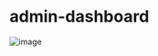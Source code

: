 # admin-dashboard

![image](https://github.com/weiweiwei-hub/admin-dashboard/assets/45961441/0a918f7a-44c6-4471-9d31-24e0e5a62fb7)

